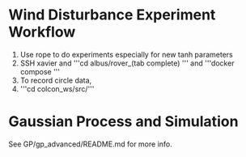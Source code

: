 # Wind Disturbance Experiment Workflow
1. Use rope to do experiments especially for new tanh parameters
2. SSH xavier and '''cd albus/rover_(tab complete) ''' and '''docker compose '''
3. To record circle data, 
4. '''cd colcon_ws/src/'''

# Gaussian Process and Simulation
See GP/gp_advanced/README.md for more info.
